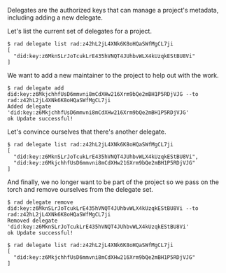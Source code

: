 Delegates are the authorized keys that can manage a project's
metadata, including adding a new delegate.

Let's list the current set of delegates for a project.

```
$ rad delegate list rad:z42hL2jL4XNk6K8oHQaSWfMgCL7ji
[
  "did:key:z6MknSLrJoTcukLrE435hVNQT4JUhbvWLX4kUzqkEStBU8Vi"
]
```

We want to add a new maintainer to the project to help out with the
work.

```
$ rad delegate add did:key:z6MkjchhfUsD6mmvni8mCdXHw216Xrm9bQe2mBH1P5RDjVJG --to rad:z42hL2jL4XNk6K8oHQaSWfMgCL7ji
Added delegate 'did:key:z6MkjchhfUsD6mmvni8mCdXHw216Xrm9bQe2mBH1P5RDjVJG'
ok Update successful!
```

Let's convince ourselves that there's another delegate.

```
$ rad delegate list rad:z42hL2jL4XNk6K8oHQaSWfMgCL7ji
[
  "did:key:z6MknSLrJoTcukLrE435hVNQT4JUhbvWLX4kUzqkEStBU8Vi",
  "did:key:z6MkjchhfUsD6mmvni8mCdXHw216Xrm9bQe2mBH1P5RDjVJG"
]
```

And finally, we no longer want to be part of the project so we pass on
the torch and remove ourselves from the delegate set.

```
$ rad delegate remove did:key:z6MknSLrJoTcukLrE435hVNQT4JUhbvWLX4kUzqkEStBU8Vi --to rad:z42hL2jL4XNk6K8oHQaSWfMgCL7ji
Removed delegate 'did:key:z6MknSLrJoTcukLrE435hVNQT4JUhbvWLX4kUzqkEStBU8Vi'
ok Update successful!
```

```
$ rad delegate list rad:z42hL2jL4XNk6K8oHQaSWfMgCL7ji
[
  "did:key:z6MkjchhfUsD6mmvni8mCdXHw216Xrm9bQe2mBH1P5RDjVJG"
]
```
